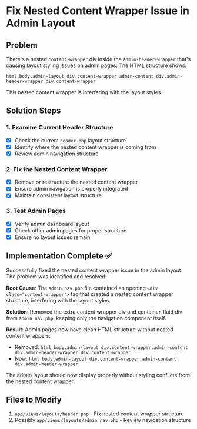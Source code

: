 # Fix Nested Content Wrapper Issue in Admin Layout

## Problem
There's a nested `content-wrapper` div inside the `admin-header-wrapper` that's causing layout styling issues on admin pages. The HTML structure shows:

```
html body.admin-layout div.content-wrapper.admin-content div.admin-header-wrapper div.content-wrapper
```

This nested content wrapper is interfering with the layout styles.

## Solution Steps

### 1. Examine Current Header Structure
- [x] Check the current `header.php` layout structure
- [x] Identify where the nested content wrapper is coming from
- [x] Review admin navigation structure

### 2. Fix the Nested Content Wrapper
- [x] Remove or restructure the nested content wrapper
- [x] Ensure admin navigation is properly integrated
- [x] Maintain consistent layout structure

### 3. Test Admin Pages
- [x] Verify admin dashboard layout
- [x] Check other admin pages for proper structure
- [x] Ensure no layout issues remain

## Implementation Complete ✅

Successfully fixed the nested content wrapper issue in the admin layout. The problem was identified and resolved:

**Root Cause**: The `admin_nav.php` file contained an opening `<div class="content-wrapper">` tag that created a nested content wrapper structure, interfering with the layout styles.

**Solution**: Removed the extra content wrapper div and container-fluid div from `admin_nav.php`, keeping only the navigation component itself.

**Result**: Admin pages now have clean HTML structure without nested content wrappers:
- Removed: `html body.admin-layout div.content-wrapper.admin-content div.admin-header-wrapper div.content-wrapper`
- Now: `html body.admin-layout div.content-wrapper.admin-content div.admin-header-wrapper`

The admin layout should now display properly without styling conflicts from the nested content wrapper.

## Files to Modify
1. `app/views/layouts/header.php` - Fix nested content wrapper structure
2. Possibly `app/views/layouts/admin_nav.php` - Review navigation structure
